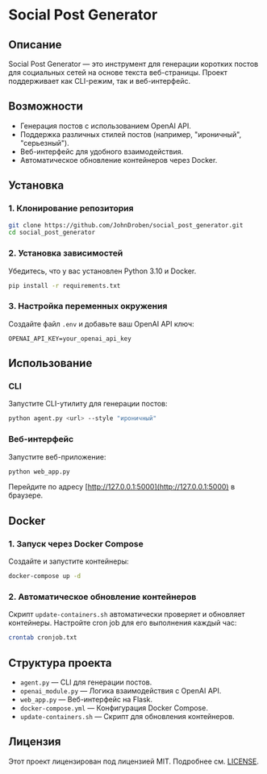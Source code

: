 # Social Post Generator

## Описание

Social Post Generator — это инструмент для генерации коротких постов для социальных сетей на основе текста веб-страницы. Проект поддерживает как CLI-режим, так и веб-интерфейс.

## Возможности

- Генерация постов с использованием OpenAI API.
- Поддержка различных стилей постов (например, "ироничный", "серьезный").
- Веб-интерфейс для удобного взаимодействия.
- Автоматическое обновление контейнеров через Docker.

## Установка

### 1. Клонирование репозитория

```bash
git clone https://github.com/JohnDroben/social_post_generator.git
cd social_post_generator
```

### 2. Установка зависимостей

Убедитесь, что у вас установлен Python 3.10 и Docker.

```bash
pip install -r requirements.txt
```

### 3. Настройка переменных окружения

Создайте файл `.env` и добавьте ваш OpenAI API ключ:

```env
OPENAI_API_KEY=your_openai_api_key
```

## Использование

### CLI

Запустите CLI-утилиту для генерации постов:

```bash
python agent.py <url> --style "ироничный"
```

### Веб-интерфейс

Запустите веб-приложение:

```bash
python web_app.py
```

Перейдите по адресу [http://127.0.0.1:5000](http://127.0.0.1:5000) в браузере.

## Docker

### 1. Запуск через Docker Compose

Создайте и запустите контейнеры:

```bash
docker-compose up -d
```

### 2. Автоматическое обновление контейнеров

Скрипт `update-containers.sh` автоматически проверяет и обновляет контейнеры. Настройте cron job для его выполнения каждый час:

```bash
crontab cronjob.txt
```

## Структура проекта

- `agent.py` — CLI для генерации постов.
- `openai_module.py` — Логика взаимодействия с OpenAI API.
- `web_app.py` — Веб-интерфейс на Flask.
- `docker-compose.yml` — Конфигурация Docker Compose.
- `update-containers.sh` — Скрипт для обновления контейнеров.

## Лицензия

Этот проект лицензирован под лицензией MIT. Подробнее см. [LICENSE](LICENSE).